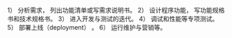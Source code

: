 1） 分析需求， 列出功能清单或写需求说明书。
2） 设计程序功能， 写功能规格书和技术规格书。
3） 进入开发与测试的迭代。
4） 调试和性能等专项测试。
5） 部署上线（deployment） 。
6） 运行维护与营销等。
